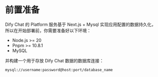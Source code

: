 # 前置准备

Dify Chat 的 Platform 服务基于 Next.js + Mysql 实现应用配置的数据持久化，所以在开始部署前，你需要准备好以下环境：

- Node.js >= 20
- Pnpm >= 10.8.1
- MySQL

并构建一个用于存放 Dify Chat 数据的数据库连接：

```shell
mysql://username:password@host:port/database_name
```
